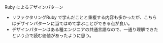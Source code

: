 Ruby によるデザインパターン
- リファクタリングRuby で学んだことと重複する内容も多かったが、こちらはデザインパターンに当てはめて学ぶことができる点が良い。
- デザインパターンはある種エンジニアの共通言語なので、一通り理解できたという点で読む価値があったように思う。
